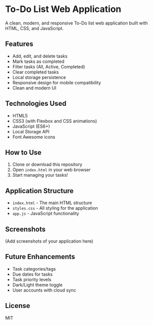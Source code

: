# To-Do List Web Application

A clean, modern, and responsive To-Do list web application built with HTML, CSS, and JavaScript.

## Features

- Add, edit, and delete tasks
- Mark tasks as completed
- Filter tasks (All, Active, Completed)
- Clear completed tasks
- Local storage persistence
- Responsive design for mobile compatibility
- Clean and modern UI

## Technologies Used

- HTML5
- CSS3 (with Flexbox and CSS animations)
- JavaScript (ES6+)
- Local Storage API
- Font Awesome icons

## How to Use

1. Clone or download this repository
2. Open `index.html` in your web browser
3. Start managing your tasks!

## Application Structure

- `index.html` - The main HTML structure
- `styles.css` - All styling for the application
- `app.js` - JavaScript functionality

## Screenshots

(Add screenshots of your application here)

## Future Enhancements

- Task categories/tags
- Due dates for tasks
- Task priority levels
- Dark/Light theme toggle
- User accounts with cloud sync

## License

MIT